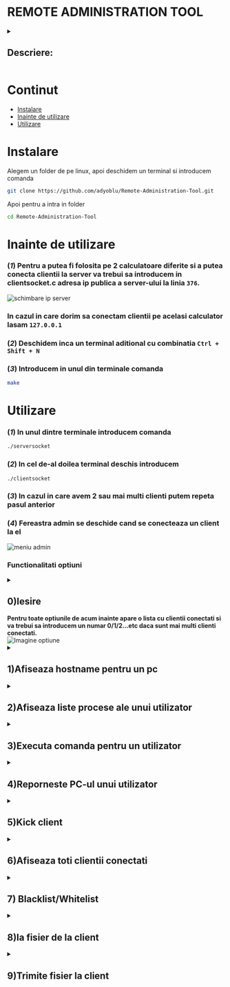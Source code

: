 # REMOTE ADMINISTRATION TOOL
<details>
  <summary><h2>Descriere:</h2></summary>
  Aceasta aplicatie de administrare si monitorizare a sistemelor este conceputa pentru a permite administratorilor sa gestioneze si sa monitorizeze resursele sistemelor de la distanta. 
  Serverul primeste conexiuni de la clienti si ofera administratorului un set de comenzi pentru a interactiona cu sistemele conectate. 
  Aplicatia utilizeaza un model de baza client-server si include functionalitati precum afisarea informatiilor despre sistem, gestionarea proceselor, executarea de comenzi si transferul de fisiere intre client si server.
</details>

# Continut

- [Instalare](#instalare)
- [Inainte de utilizare](#inainte-de-utilizare)
- [Utilizare](#utilizare)
# Instalare

Alegem un folder de pe linux, apoi deschidem un terminal si introducem comanda
```bash
git clone https://github.com/adyoblu/Remote-Administration-Tool.git
```
Apoi pentru a intra in folder
```bash
cd Remote-Administration-Tool
```

# Inainte de utilizare
### (*1*) Pentru a putea fi folosita pe 2 calculatoare diferite si a putea conecta clientii la server va trebui sa introducem in clientsocket.c adresa ip publica a server-ului la linia ```376```.
![schimbare ip server](https://iili.io/JaHsxvs.png)
### In cazul in care dorim sa conectam clientii pe acelasi calculator lasam  ```127.0.0.1```
### (*2*) Deschidem inca un terminal aditional cu combinatia ```Ctrl + Shift + N```
### (*3*) Introducem in unul din terminale comanda 
```bash
make
```

# Utilizare
### (*1*) In unul dintre terminale introducem comanda
```bash
./serversocket
```
### (*2*) In cel de-al doilea terminal deschis introducem
```bash
./clientsocket
```
### (*3*) In cazul in care avem 2 sau mai multi clienti putem repeta pasul anterior
### (*4*) Fereastra admin se deschide cand se conecteaza un client la el
![meniu admin](https://iili.io/JaHmXe9.png)
### Functionalitati optiuni
<details>
  <summary><h2>0)Iesire</h2></summary>
  <b>Aici se inchide server-ul si conexiunile clientilor.</b>
  <img src="https://iili.io/JaHyAtn.png" alt="Imagine optiunea 0">
</details>
  <b>Pentru toate optiunile de acum inainte apare o lista cu clientii conectati si va trebui sa introducem un numar 0/1/2...etc daca sunt mai multi clienti conectati.</b><br>
  <img src="https://iili.io/JaJ94m7.png" alt="Imagine optiune"><br>
<details>
  <summary><h2>1)Afiseaza hostname pentru un pc</h2></summary>
  <b>Pe server va fi afisat hostname-ul clientului caruia ii corespunde acel ip.</b>
  <img src="https://iili.io/JaJ3hV1.png" alt="hostname">
</details>
<details>
  <summary><h2>2)Afiseaza liste procese ale unui utilizator</h2></summary>
  <b>Pe server va fi afisata o lista de procese cu informatii aferente preluate din </b>
  <pre><code class="language-bash">
  /proc/[PID]/stat
  /proc/[PID]/status
  /proc/[PID]/statm
    </code>
  </pre>
  <img src="https://github.com/adyoblu/Remote-Administration-Tool/assets/44545077/5f46d9fa-2fa1-4fb3-a252-36da23b9566f" alt="procese">
</details>
<details>
  <summary><h2>3)Executa comanda pentru un utilizator</h2></summary>
  <b>Pe server va fi afisat output-ul comenzii (fara comenzi din modul super user do). Pentru comenzi fara output va fi afisat un mesaj.</b><br>
  <details>
  <summary>Exemplu comanda cu output</summary>
  <img src="https://github.com/adyoblu/Remote-Administration-Tool/assets/44545077/8b491686-7720-42eb-be61-d7da0c3b6d34" alt="comanda cu output">
  </details>
  <details>
  <summary>Exemplu comanda fara output</summary>
  <img src="https://github.com/adyoblu/Remote-Administration-Tool/assets/44545077/a40c2359-0b0b-4c5e-9194-c87a17e93bf4" alt="comanda fara output">
  </details>
</details>
<details>
  <summary><h2>4)Reporneste PC-ul unui utilizator</h2></summary>
  <b>Calculatorul clientului reporneste.</b>
</details>
<details>
  <summary><h2>5)Kick client</h2></summary>
  <b>Clientul este scos de pe server si daca este singurul conectat la server, se va sterge meniul pana la sosirea altui client.</b>
  <img src="https://github.com/adyoblu/Remote-Administration-Tool/assets/44545077/2098aacb-b692-4311-9470-4c05be72d9d9" alt="exemplu">
  <img src="https://github.com/adyoblu/Remote-Administration-Tool/assets/44545077/614e5b4a-0bf1-40f3-b93c-33de16db3c3b" alt="ex2">
</details>
<details>
  <summary><h2>6)Afiseaza toti clientii conectati</h2></summary>
  <b>Lista clientilor.</b><br>
  <img src="https://github.com/adyoblu/Remote-Administration-Tool/assets/44545077/dd533793-6f8c-47b3-9f6d-25024ff8286b" alt="ex3">
</details>
<details>
  <summary><h2>7) Blacklist/Whitelist</h2></summary>
  <details>
  <summary>Blacklist</summary>
  <img src="https://github.com/adyoblu/Remote-Administration-Tool/assets/44545077/44b81236-6d1b-4808-bb25-450d47c766f9" alt="blacklist"><br>
  <b>Apasam pe tasta "y", ne intoarcem la meniul principal, apoi tasta "5" pentru a da kick clientului de pe server. Ulterior daca clientul va dori sa intre din nou pe server va fi oprit.</b>
  <img src="https://github.com/adyoblu/Remote-Administration-Tool/assets/44545077/331206c3-b1c9-4844-9285-b24aa8644a90 alt="conexiune closed">
  </details>
  <details>
  <summary>Whitelist</summary>
  <b>In acest scenariu sunt 2 clienti conectati la server. Adaug unul dintre clienti la blacklist si ii dau kick si fiindca am un al doilea client, pot face whitelist celui caruia i-am blocat ip-ul.</b><br>
  <img src="https://github.com/adyoblu/Remote-Administration-Tool/assets/44545077/a519ab5a-9f96-498b-859a-6c5df561a379" alt="whitelist"><br>
  <img src="https://github.com/adyoblu/Remote-Administration-Tool/assets/44545077/48ef33eb-7f2a-4bbc-820b-f7db40e2d349" alt="whitelist"><br>
  </details>
</details>
<details>
  <summary><h2>8)Ia fisier de la client</h2></summary>
  <img src="https://github.com/adyoblu/Remote-Administration-Tool/assets/44545077/7ca4b6ed-1d5f-418d-b7eb-27e5aeccaa78" alt="primesc"><br>
  <img src="https://github.com/adyoblu/Remote-Administration-Tool/assets/44545077/3e96ec5c-df9d-4538-935d-413d6560aefd" alt="fisier">
</details>
<details>
  <summary><h2>9)Trimite fisier la client</h2></summary>
  <img src="https://github.com/adyoblu/Remote-Administration-Tool/assets/44545077/d9b2861a-4883-4836-b472-4508d7597275" alt="file"><br>
  <img src="https://github.com/adyoblu/Remote-Administration-Tool/assets/44545077/345d55f7-37ab-4c09-b46b-42185f17f644" alt="trimit">
</details>
